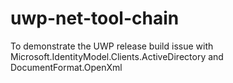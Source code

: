 # uwp-net-tool-chain
To demonstrate the UWP release build issue with Microsoft.IdentityModel.Clients.ActiveDirectory and DocumentFormat.OpenXml
